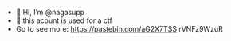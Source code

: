 - 👋 Hi, I’m @nagasupp
- 👀 this acount is used for a ctf
- Go to see more: https://pastebin.com/aG2X7TSS
rVNFz9WzuR
  

<!---
nagasupp/nagasupp is a ✨ special ✨ repository because its `README.md` (this file) appears on your GitHub profile.
You can click the Preview link to take a look at your changes.
--->
